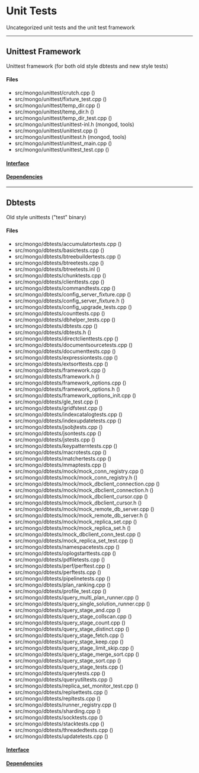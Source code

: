 # Unit Tests
Uncategorized unit tests and the unit test framework


-------------

## Unittest Framework
Unittest framework (for both old style dbtests and new style tests)

#### Files
- src/mongo/unittest/crutch.cpp   ()
- src/mongo/unittest/fixture\_test.cpp   ()
- src/mongo/unittest/temp\_dir.cpp   ()
- src/mongo/unittest/temp\_dir.h   ()
- src/mongo/unittest/temp\_dir\_test.cpp   ()
- src/mongo/unittest/unittest-inl.h   (mongod, tools)
- src/mongo/unittest/unittest.cpp   ()
- src/mongo/unittest/unittest.h   (mongod, tools)
- src/mongo/unittest/unittest\_main.cpp   ()
- src/mongo/unittest/unittest\_test.cpp   ()

#### [Interface](interface/0)

#### [Dependencies](dependencies/0)

-------------

## Dbtests
Old style unittests ("test" binary)

#### Files
- src/mongo/dbtests/accumulatortests.cpp   ()
- src/mongo/dbtests/basictests.cpp   ()
- src/mongo/dbtests/btreebuildertests.cpp   ()
- src/mongo/dbtests/btreetests.cpp   ()
- src/mongo/dbtests/btreetests.inl   ()
- src/mongo/dbtests/chunktests.cpp   ()
- src/mongo/dbtests/clienttests.cpp   ()
- src/mongo/dbtests/commandtests.cpp   ()
- src/mongo/dbtests/config\_server\_fixture.cpp   ()
- src/mongo/dbtests/config\_server\_fixture.h   ()
- src/mongo/dbtests/config\_upgrade\_tests.cpp   ()
- src/mongo/dbtests/counttests.cpp   ()
- src/mongo/dbtests/dbhelper\_tests.cpp   ()
- src/mongo/dbtests/dbtests.cpp   ()
- src/mongo/dbtests/dbtests.h   ()
- src/mongo/dbtests/directclienttests.cpp   ()
- src/mongo/dbtests/documentsourcetests.cpp   ()
- src/mongo/dbtests/documenttests.cpp   ()
- src/mongo/dbtests/expressiontests.cpp   ()
- src/mongo/dbtests/extsorttests.cpp   ()
- src/mongo/dbtests/framework.cpp   ()
- src/mongo/dbtests/framework.h   ()
- src/mongo/dbtests/framework\_options.cpp   ()
- src/mongo/dbtests/framework\_options.h   ()
- src/mongo/dbtests/framework\_options\_init.cpp   ()
- src/mongo/dbtests/gle\_test.cpp   ()
- src/mongo/dbtests/gridfstest.cpp   ()
- src/mongo/dbtests/indexcatalogtests.cpp   ()
- src/mongo/dbtests/indexupdatetests.cpp   ()
- src/mongo/dbtests/jsobjtests.cpp   ()
- src/mongo/dbtests/jsontests.cpp   ()
- src/mongo/dbtests/jstests.cpp   ()
- src/mongo/dbtests/keypatterntests.cpp   ()
- src/mongo/dbtests/macrotests.cpp   ()
- src/mongo/dbtests/matchertests.cpp   ()
- src/mongo/dbtests/mmaptests.cpp   ()
- src/mongo/dbtests/mock/mock\_conn\_registry.cpp   ()
- src/mongo/dbtests/mock/mock\_conn\_registry.h   ()
- src/mongo/dbtests/mock/mock\_dbclient\_connection.cpp   ()
- src/mongo/dbtests/mock/mock\_dbclient\_connection.h   ()
- src/mongo/dbtests/mock/mock\_dbclient\_cursor.cpp   ()
- src/mongo/dbtests/mock/mock\_dbclient\_cursor.h   ()
- src/mongo/dbtests/mock/mock\_remote\_db\_server.cpp   ()
- src/mongo/dbtests/mock/mock\_remote\_db\_server.h   ()
- src/mongo/dbtests/mock/mock\_replica\_set.cpp   ()
- src/mongo/dbtests/mock/mock\_replica\_set.h   ()
- src/mongo/dbtests/mock\_dbclient\_conn\_test.cpp   ()
- src/mongo/dbtests/mock\_replica\_set\_test.cpp   ()
- src/mongo/dbtests/namespacetests.cpp   ()
- src/mongo/dbtests/oplogstarttests.cpp   ()
- src/mongo/dbtests/pdfiletests.cpp   ()
- src/mongo/dbtests/perf/perftest.cpp   ()
- src/mongo/dbtests/perftests.cpp   ()
- src/mongo/dbtests/pipelinetests.cpp   ()
- src/mongo/dbtests/plan\_ranking.cpp   ()
- src/mongo/dbtests/profile\_test.cpp   ()
- src/mongo/dbtests/query\_multi\_plan\_runner.cpp   ()
- src/mongo/dbtests/query\_single\_solution\_runner.cpp   ()
- src/mongo/dbtests/query\_stage\_and.cpp   ()
- src/mongo/dbtests/query\_stage\_collscan.cpp   ()
- src/mongo/dbtests/query\_stage\_count.cpp   ()
- src/mongo/dbtests/query\_stage\_distinct.cpp   ()
- src/mongo/dbtests/query\_stage\_fetch.cpp   ()
- src/mongo/dbtests/query\_stage\_keep.cpp   ()
- src/mongo/dbtests/query\_stage\_limit\_skip.cpp   ()
- src/mongo/dbtests/query\_stage\_merge\_sort.cpp   ()
- src/mongo/dbtests/query\_stage\_sort.cpp   ()
- src/mongo/dbtests/query\_stage\_tests.cpp   ()
- src/mongo/dbtests/querytests.cpp   ()
- src/mongo/dbtests/queryutiltests.cpp   ()
- src/mongo/dbtests/replica\_set\_monitor\_test.cpp   ()
- src/mongo/dbtests/replsettests.cpp   ()
- src/mongo/dbtests/repltests.cpp   ()
- src/mongo/dbtests/runner\_registry.cpp   ()
- src/mongo/dbtests/sharding.cpp   ()
- src/mongo/dbtests/socktests.cpp   ()
- src/mongo/dbtests/stacktests.cpp   ()
- src/mongo/dbtests/threadedtests.cpp   ()
- src/mongo/dbtests/updatetests.cpp   ()

#### [Interface](interface/1)

#### [Dependencies](dependencies/1)
